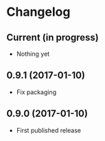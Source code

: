 # Changelog

## Current (in progress)

- Nothing yet

## 0.9.1 (2017-01-10)

- Fix packaging

## 0.9.0 (2017-01-10)

- First published release
